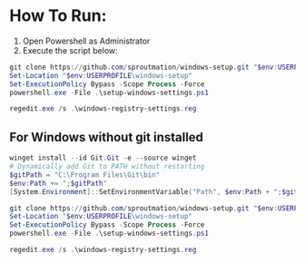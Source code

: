 # How To Run:

1. Open Powershell as Administrator
2. Execute the script below:

```powershell
git clone https://github.com/sproutmation/windows-setup.git "$env:USERPROFILE\windows-setup"
Set-Location "$env:USERPROFILE\windows-setup"
Set-ExecutionPolicy Bypass -Scope Process -Force
powershell.exe -File .\setup-windows-settings.ps1

regedit.exe /s .\windows-registry-settings.reg
```


## For Windows without git installed

```powershell
winget install --id Git.Git -e --source winget
# Dynamically add Git to PATH without restarting
$gitPath = "C:\Program Files\Git\bin"
$env:Path += ";$gitPath"
[System.Environment]::SetEnvironmentVariable("Path", $env:Path + ";$gitPath", [System.EnvironmentVariableTarget]::Machine)

git clone https://github.com/sproutmation/windows-setup.git "$env:USERPROFILE\windows-setup"
Set-Location "$env:USERPROFILE\windows-setup" 
Set-ExecutionPolicy Bypass -Scope Process -Force
powershell.exe -File .\setup-windows-settings.ps1

regedit.exe /s .\windows-registry-settings.reg
```